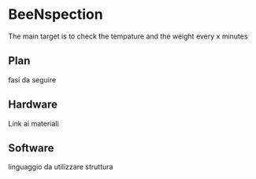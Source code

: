# BeeNspection
The main target is to check the tempature and the weight every x minutes

## Plan
fasi da seguire

## Hardware
Link ai materiali


## Software
linguaggio da utilizzare
struttura
